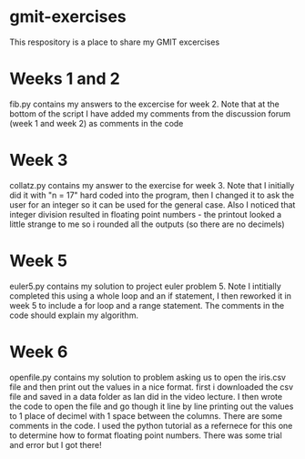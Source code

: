 # gmit-exercises
This respository is a place to share my GMIT excercises
# Weeks 1 and 2
fib.py contains my answers to the excercise for week 2.
Note that at the bottom of the script I have added my comments from the discussion forum (week 1 and week 2) as comments in the code
# Week 3
collatz.py contains my answer to the exercise for week 3.
Note that I initially did it with "n = 17" hard coded into the program, then I changed it to ask the user for an integer so it can be used for the general case.
Also I noticed that integer division resulted in floating point numbers - the printout looked a little strange to me so i rounded all the outputs (so there are no decimels)
# Week 5
euler5.py contains my solution to project euler problem 5.
Note I intitially completed this using a whole loop and an if statement, I then reworked it in week 5 to include a for loop and a range statement. The comments in the code should explain my algorithm.
# Week 6
openfile.py contains my solution to problem asking us to open the iris.csv file and then print out the values in a nice format. first i downloaded the csv file and saved in a data folder as Ian did in the video lecture. I then wrote the code to open the file and go though it line by line printing out the values to 1 place of decimel with 1 space between the columns. There are some comments in the code. I used the python tutorial as a refernece for this one to determine how to format floating point numbers. There was some trial and error but I got there!